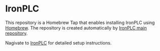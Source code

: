 # IronPLC

This repository is a Homebrew Tap that enables installing IronPLC
using [Homebrew](https://brew.sh/). The repository is created
automatically by [IronPLC main repository](https://www.github.com/ironplc/ironplc).

Nagivate to [IronPLC](https://www.ironplc.com) for detailed setup
instructions.
